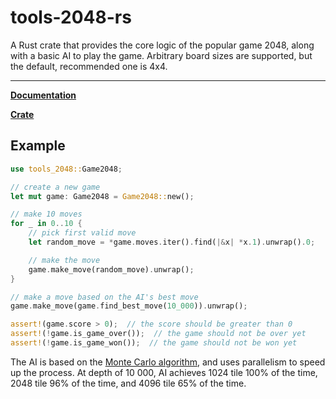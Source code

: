 # tools-2048-rs
A Rust crate that provides the core logic of the popular game 2048, along with a basic AI to play the game.
Arbitrary board sizes are supported, but the default, recommended one is 4x4.

---

[**Documentation**](https://docs.rs/tools-2048/latest/tools_2048/ "docs.rs")

[**Crate**](https://crates.io/crates/tools-2048 "crates.io")

## Example
```rust
use tools_2048::Game2048;

// create a new game
let mut game: Game2048 = Game2048::new();

// make 10 moves
for _ in 0..10 {
    // pick first valid move
    let random_move = *game.moves.iter().find(|&x| *x.1).unwrap().0;

    // make the move
    game.make_move(random_move).unwrap();
}

// make a move based on the AI's best move
game.make_move(game.find_best_move(10_000)).unwrap();

assert!(game.score > 0);  // the score should be greater than 0
assert!(!game.is_game_over());  // the game should not be over yet
assert!(!game.is_game_won());  // the game should not be won yet
```

The AI is based on the [Monte Carlo algorithm](https://en.wikipedia.org/wiki/Monte_Carlo_algorithm), and uses parallelism to speed up the process. At depth of 10 000, AI achieves 1024 tile 100% of the time, 2048 tile 96% of the time, and 4096 tile 65% of the time.
